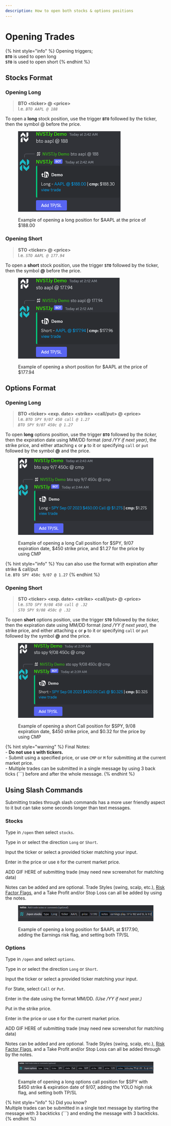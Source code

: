 ```yaml
---
description: How to open both stocks & options positions
---
```


# Opening Trades

{% hint style="info" %}
Opening triggers;\
**`BTO`** is used to open long\
**`STO`** is used to open short
{% endhint %}

## Stocks Format

### Opening Long

> **BTO \<ticker> @ \<price>**\
> I.e. _`BTO AAPL @ 188`_

To open a **long** stock position, use the trigger **`BTO`** followed by the ticker, then the symbol @ before the price.

<figure><img src="../.gitbook/assets/image (1) (1) (1) (1) (1) (1) (1) (1) (1) (1) (1) (1) (1).png" alt=""><figcaption><p>Example of opening a long position for $AAPL at the price of $188.00</p></figcaption></figure>

### Opening Short

> **STO \<ticker> @ \<price>**\
> I.e. _`STO AAPL @ 177.94`_

To open a **short** stock position, use the trigger **`STO`** followed by the ticker, then the symbol **@** before the price.

<figure><img src="../.gitbook/assets/image (1) (1) (1) (1) (1) (1) (1) (1) (1) (1) (1) (1) (1) (1).png" alt=""><figcaption><p>Example of opening a short position for $AAPL at the price of $177.94</p></figcaption></figure>

##

## Options Format

### Opening Long

> **BTO \<ticker> \<exp. date> \<strike> \<call/put> @ \<price>**\
> I.e. _`BTO SPY 9/07 450 call @ 1.27`_\
> _`BTO SPY 9/07 450c @ 1.27`_

To open **long** options position, use the trigger **`BTO`** followed by the _ticker,_ then the expiration date using MM/DD format _(and /YY if next year)_, the strike price, and either attaching **`c`** or **`p`** to it or specifying `call` or `put` followed by the symbol **@** and the price.

<figure><img src="../.gitbook/assets/image (2) (1) (1) (1) (1) (1) (1) (1) (1) (1) (1) (1) (1).png" alt=""><figcaption><p>Example of opening a long Call position for $SPY, 9/07 expiration date, $450 strike price, and $1.27 for the price by using CMP</p></figcaption></figure>

{% hint style="info" %}
You can also use the format with expiration after strike & call/put\
I.e. `BTO SPY 450c 9/07 @ 1.27`
{% endhint %}

### Opening Short

> **STO \<ticker> \<exp. date> \<strike> \<call/put> @ \<price>**\
> I.e. _`STO SPY 9/08 450 call @ .32`_\
> _`STO SPY 9/08 450c @ .32`_

To open **short** options position, use the trigger **`STO`** followed by the _ticker,_ then the expiration date using MM/DD format _(and /YY if next year)_, the strike price, and either attaching **`c`** or **`p`** to it or specifying `call` or `put` followed by the symbol **@** and the price.

<figure><img src="../.gitbook/assets/image (3) (1) (1) (1) (1) (1) (1) (1) (1).png" alt=""><figcaption><p>Example of opening a short Call position for $SPY, 9/08 expiration date, $450 strike price, and $0.32 for the price by using CMP</p></figcaption></figure>

{% hint style="warning" %}
Final Notes:\
\- **Do not use `$` with tickers.** \
\- Submit using a specified price, or use `CMP` or `M` for submitting at the current market price.\
\- Multiple trades can be submitted in a single message by using 3 back ticks (\`\`\`) before and after the whole message.
{% endhint %}



## Using Slash Commands

Submitting trades through slash commands has a more user friendly aspect to it but can take some seconds longer than text messages.

### Stocks

Type in `/open` then select `stocks`.

Type in or select the direction `Long` or `Short`.&#x20;

Input the ticker or select a provided ticker matching your input.

Enter in the price or use `0` for the current market price.

ADD GIF HERE of submitting trade (may need new screenshot for matching data)

Notes can be added and are optional. Trade Styles (swing, scalp, etc.), [Risk Factor Flags](broken-reference), and a Take Profit and/or Stop Loss can all be added by using the notes.

<figure><img src="../.gitbook/assets/image (10) (1) (1).png" alt=""><figcaption><p>Example of opening a long position for $AAPL at $177.90, adding the Earnings risk flag, and setting both TP/SL</p></figcaption></figure>

### Options

Type in `/open` and select `options`.

Type in or select the direction `Long` or `Short`.

Input the ticker or select a provided ticker matching your input.

For State, select `Call` or `Put`.

Enter in the date using the format MM/DD. _(Use /YY if next year.)_

Put in the strike price.

Enter in the price or use `0` for the current market price.

ADD GIF HERE of submitting trade (may need new screenshot for matching data)

Notes can be added and are optional. Trade Styles (swing, scalp, etc.), [Risk Factor Flags](broken-reference), and a Take Profit and/or Stop Loss can all be added through by the notes.

<figure><img src="../.gitbook/assets/image (2) (1) (1) (1) (1) (1) (1) (1) (1) (1) (1) (1).png" alt=""><figcaption><p>Example of opening a long options call position for $SPY with $450 strike &#x26; expiration date of 9/07, adding the YOLO high risk flag, and setting both TP/SL</p></figcaption></figure>



{% hint style="info" %}
Did you know?\
Multiple trades can be submitted in a single text message by starting the message with 3 backticks (\`\`\`) and ending the message with 3 backticks.
{% endhint %}
